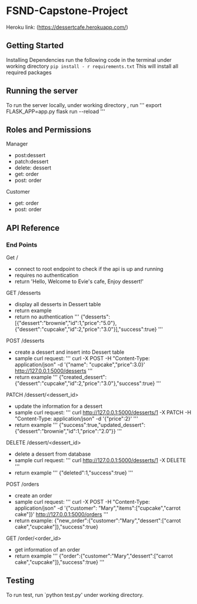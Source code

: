 # FSND-Capstone-Project

Heroku link: (https://dessertcafe.herokuapp.com/)

## Getting Started
Installing Dependencies
run the following code in the terminal under working directory
`pip install - r requirements.txt`
This will install all required packages



## Running the server
To run the server locally, under working directory , run
''' 
export FLASK_APP=app.py
flask run --reload
'''

## Roles and Permissions
Manager
- post:dessert
- patch:dessert
- delete: dessert
- get: order
- post: order

Customer
- get: order
- post: order

    

## API Reference

### End Points 

Get /
- connect to root endpoint to check if the api is up and running
- requires no authentication
- return 
'Hello, Welcome to Evie's cafe, Enjoy dessert!'

GET /desserts
- display all desserts in Dessert table
- return example
- return no authentication
'''
{"desserts":[{"dessert":"brownie","id":1,"price":"5.0"},{"dessert":"cupcake","id":2,"price":"3.0"}],"success":true}
'''

POST /desserts
- create a dessert and insert into Dessert table
- sample curl request:
'''
curl -X POST -H "Content-Type: application/json" -d '{"name": "cupcake","price":3.0}' http://127.0.0.1:5000/desserts
'''
- return example
'''
{"created_dessert":{"dessert":"cupcake","id":2,"price":"3.0"},"success":true}
'''

PATCH /dessert/<dessert_id>
- update the information for a dessert
- sample curl request:
'''
curl http://127.0.0.1:5000/desserts/1 -X PATCH -H "Content-Type: application/json" -d '{"price":2}'
'''
- return example
'''
{"success":true,"updated_dessert":{"dessert":"brownie","id":1,"price":"2.0"}}
'''

DELETE /dessert/<dessert_id>
- delete a dessert from database
- sample curl request:
'''
curl http://127.0.0.1:5000/desserts/1 -X DELETE
'''
- return example
'''
{"deleted":1,"success":true}
'''

POST /orders
- create an order
- sample curl request:
'''
curl -X POST -H "Content-Type: application/json" -d '{"customer": "Mary","items":["cupcake","carrot cake"]}' http://127.0.0.1:5000/orders
'''
- return example:
{"new_order":{"customer":"Mary","dessert":["carrot cake","cupcake"]},"success":true}


GET /order/<order_id>
- get information of an order
- return example
'''
{"order":{"customer":"Mary","dessert":["carrot cake","cupcake"]},"success":true}
'''

## Testing
To run test, run `python test.py' under working directory. 